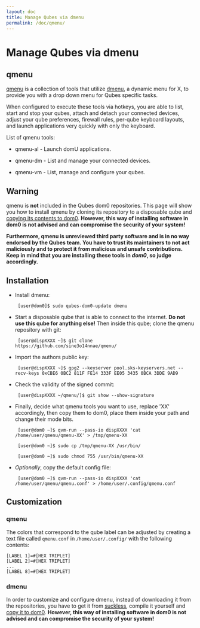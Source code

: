 ```yaml
---
layout: doc
title: Manage Qubes via dmenu
permalink: /doc/qmenu/
---
```



Manage Qubes via dmenu
==============================

qmenu
-----

[qmenu](https://github.com/sine3o14nnae/qmenu/) is a collection of tools that utilize
[dmenu](https://tools.suckless.org/dmenu/), a dynamic menu for X, to provide you with a drop down menu for Qubes specific tasks.

When configured to execute these tools via hotkeys, you are able to list, start and stop your qubes, attach and detach your connected devices,
adjust your qube preferences, firewall rules, per-qube keyboard layouts, and launch applications very quickly with only the keyboard.

List of qmenu tools:

- qmenu-al - Launch domU applications.

- qmenu-dm - List and manage your connected devices.

- qmenu-vm - List, manage and configure your qubes.

Warning
-------

qmenu is **not** included in the Qubes dom0 repositories. This page will show you how to install qmenu by cloning its repository
to a disposable qube and [copying its contents to dom0](https://www.qubes-os.org/doc/copy-from-dom0/#copying-to-dom0).
**However, this way of installing software in dom0 is not advised and can compromise the security of your system!**

**Furthermore, qmenu is unreviewed third party software and is in no way endorsed by the Qubes team. You have to trust its maintainers
to not act maliciously and to protect it from malicious and unsafe contributions. Keep in mind that you are
installing these tools in _dom0_, so judge accordingly.**

Installation
------------

- Install dmenu:

       [user@dom0]$ sudo qubes-dom0-update dmenu

- Start a disposable qube that is able to connect to the internet. **Do not use this qube for anything else!**
Then inside this qube; clone the qmenu repository with git:

       [user@dispXXXX ~]$ git clone https://github.com/sine3o14nnae/qmenu/

- Import the authors public key:

       [user@dispXXXX ~]$ gpg2 --keyserver pool.sks-keyservers.net --recv-keys 0xCBE6 0BC2 811F FE14 333F EE05 3435 0BCA 3DDE 9AD9

- Check the validity of the signed commit:

       [user@dispXXXX ~/qmenu/]$ git show --show-signature

- Finally, decide what qmenu tools you want to use, replace 'XX' accordingly, then copy them to dom0, place them
inside your path and change their mode bits.

       [user@dom0 ~]$ qvm-run --pass-io dispXXXX 'cat /home/user/qmenu/qmenu-XX' > /tmp/qmenu-XX

       [user@dom0 ~]$ sudo cp /tmp/qmenu-XX /usr/bin/

       [user@dom0 ~]$ sudo chmod 755 /usr/bin/qmenu-XX

- _Optionally_, copy the default config file:

       [user@dom0 ~]$ qvm-run --pass-io dispXXXX 'cat /home/user/qmenu/qmenu.conf' > /home/user/.config/qmenu.conf

Customization
-------------

### qmenu ###

The colors that correspond to the qube label can be adjusted by creating a text file called
`qmenu.conf` in `/home/user/.config/` with the following contents:

~~~
[LABEL 1]=#[HEX TRIPLET]
[LABEL 2]=#[HEX TRIPLET]
...
[LABEL 8]=#[HEX TRIPLET]
~~~    
    
### dmenu ###

In order to customize and configure dmenu, instead of downloading it from the repositories,
you have to get it from [suckless](https://tools.suckless.org/dmenu/patches/), compile it yourself
and [copy it to dom0](https://www.qubes-os.org/doc/copy-from-dom0/#copying-to-dom0).
**However, this way of installing software in dom0 is not advised and can compromise the security of your system!**
